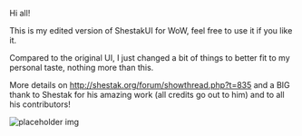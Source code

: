 Hi all!

This is my edited version of ShestakUI for WoW, feel free to use it if you like it.

Compared to the original UI, I just changed a bit of things to better fit to my personal taste, nothing more than this.

More details on http://shestak.org/forum/showthread.php?t=835 and a BIG thank to Shestak for his amazing work (all credits go out to him) and to all his contributors!

![placeholder img](http://i.imgur.com/WxtO0.jpg)